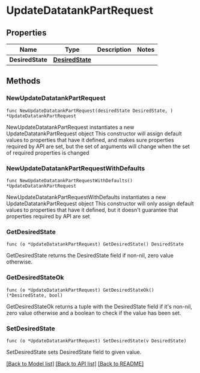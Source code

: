 # UpdateDatatankPartRequest

## Properties

Name | Type | Description | Notes
------------ | ------------- | ------------- | -------------
**DesiredState** | [**DesiredState**](DesiredState.md) |  | 

## Methods

### NewUpdateDatatankPartRequest

`func NewUpdateDatatankPartRequest(desiredState DesiredState, ) *UpdateDatatankPartRequest`

NewUpdateDatatankPartRequest instantiates a new UpdateDatatankPartRequest object
This constructor will assign default values to properties that have it defined,
and makes sure properties required by API are set, but the set of arguments
will change when the set of required properties is changed

### NewUpdateDatatankPartRequestWithDefaults

`func NewUpdateDatatankPartRequestWithDefaults() *UpdateDatatankPartRequest`

NewUpdateDatatankPartRequestWithDefaults instantiates a new UpdateDatatankPartRequest object
This constructor will only assign default values to properties that have it defined,
but it doesn't guarantee that properties required by API are set

### GetDesiredState

`func (o *UpdateDatatankPartRequest) GetDesiredState() DesiredState`

GetDesiredState returns the DesiredState field if non-nil, zero value otherwise.

### GetDesiredStateOk

`func (o *UpdateDatatankPartRequest) GetDesiredStateOk() (*DesiredState, bool)`

GetDesiredStateOk returns a tuple with the DesiredState field if it's non-nil, zero value otherwise
and a boolean to check if the value has been set.

### SetDesiredState

`func (o *UpdateDatatankPartRequest) SetDesiredState(v DesiredState)`

SetDesiredState sets DesiredState field to given value.



[[Back to Model list]](../README.md#documentation-for-models) [[Back to API list]](../README.md#documentation-for-api-endpoints) [[Back to README]](../README.md)


